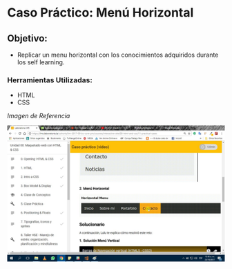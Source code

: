 # Caso Práctico: Menú Horizontal
## Objetivo:
*   Replicar un menu horizontal con los conocimientos adquiridos durante los self learning.

### Herramientas Utilizadas:
+ HTML
+ CSS

*Imagen de Referencia*

![imagen](../assets/img/referencia.jpg)
